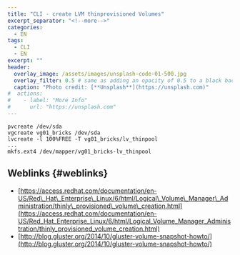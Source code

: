 ```yaml
---
title: "CLI - create LVM thinprovisioned Volumes"
excerpt_separator: "<!--more-->"
categories:
  - EN
tags:
  - CLI
  - EN
excerpt: ""
header:
  overlay_image: /assets/images/unsplash-code-01-500.jpg
  overlay_filter: 0.5 # same as adding an opacity of 0.5 to a black background
  caption: "Photo credit: [**Unsplash**](https://unsplash.com)"
#  actions:
#    - label: "More Info"
#      url: "https://unsplash.com"
---
```



```
pvcreate /dev/sda
vgcreate vg01_bricks /dev/sda
lvcreate -l 100%FREE -T vg01_bricks/lv_thinpool
...
mkfs.ext4 /dev/mapper/vg01_bricks-lv_thinpool
```

## Weblinks {#weblinks}

* [https://access.redhat.com/documentation/en-US/Red\_Hat\_Enterprise\_Linux/6/html/Logical\_Volume\_Manager\_Administration/thinly\_provisioned\_volume\_creation.html](https://access.redhat.com/documentation/en-US/Red_Hat_Enterprise_Linux/6/html/Logical_Volume_Manager_Administration/thinly_provisioned_volume_creation.html)
* [http://blog.gluster.org/2014/10/gluster-volume-snapshot-howto/](http://blog.gluster.org/2014/10/gluster-volume-snapshot-howto/)



